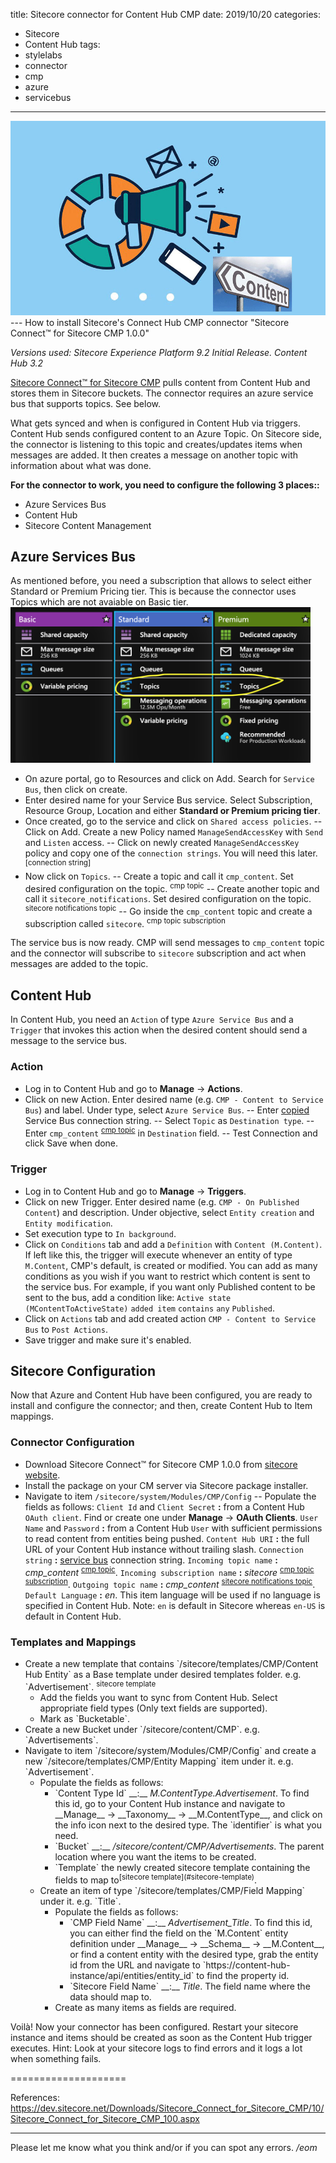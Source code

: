 title: Sitecore connector for Content Hub CMP
date: 2019/10/20
categories:
- Sitecore
- Content Hub
tags:
- stylelabs
- connector
- cmp
- azure
- servicebus

---
<img class="hero-img" src="/images/cmp-connector.jpg" alt="Sitecore Content Hub CMP Connector">
---
How to install Sitecore's Connect Hub CMP connector "Sitecore Connect™ for Sitecore CMP 1.0.0"
<!-- more -->

*Versions used: Sitecore Experience Platform 9.2 Initial Release. Content Hub 3.2*

[Sitecore Connect™ for Sitecore CMP](https://dev.sitecore.net/Downloads/Sitecore_Connect_for_Sitecore_CMP/10/Sitecore_Connect_for_Sitecore_CMP_100.aspx) pulls content from Content Hub and stores them in Sitecore buckets. The connector requires an azure service bus that supports topics. See below.

What gets synced and when is configured in Content Hub via triggers. Content Hub sends configured content to an Azure Topic. On Sitecore side, the connector is listening to this topic and creates/updates items when messages are added. It then creates a message on another topic with information about what was done.

**For the connector to work, you need to configure the following 3 places::**
* Azure Services Bus
* Content Hub
* Sitecore Content Management

## Azure Services Bus ##
As mentioned before, you need a subscription that allows to select either Standard or Premium Pricing tier. This is because the connector uses Topics which are not avaiable on Basic tier.
<img class="boxed" src="/images/azure-service-bus-tiers.png" style="max-width:480px" alt="Azure Service Bus Tiers">

- On azure portal, go to Resources and click on Add. Search for `Service Bus`, then click on create.
- Enter desired name for your Service Bus service. Select Subscription, Resource Group, Location and either __Standard or Premium pricing tier__.
- Once created, go to the service and click on `Shared access policies`.
-- Click on Add. Create a new Policy named `ManageSendAccessKey` with `Send` and `Listen` access.
-- Click on newly created `ManageSendAccessKey` policy and copy one of the `connection strings`. You will need this later. <sup><a name="service-bus-connection-string">[connection string]</a></sup>
- Now click on `Topics`.
-- Create a topic and call it `cmp_content`. Set desired configuration on the topic. <sup><a name="cmp-topic">cmp topic</a></sup>
-- Create another topic and call it `sitecore_notifications`. Set desired configuration on the topic. <sup><a name="sitecore-notifications-topic">sitecore notifications topic</a></sup>
-- Go inside the `cmp_content` topic and create a subscription called `sitecore`. <sup><a name="cmp-topic-subscription">cmp topic subscription</a></sup>

The service bus is now ready. CMP will send messages to `cmp_content` topic and the connector will subscribe to `sitecore` subscription and act when messages are added to the topic.

## Content Hub ##
In Content Hub, you need an `Action` of type `Azure Service Bus` and a `Trigger` that invokes this action when the desired content should send a message to the service bus.

### Action ###
- Log in to Content Hub and go to  __Manage__ -> __Actions__.
- Click on new Action. Enter desired name (e.g. `CMP - Content to Service Bus`) and label. Under type, select `Azure Service Bus`.
-- Enter [copied](#service-bus-connection-string) Service Bus connection string.
-- Select `Topic` as `Destination type`.
-- Enter `cmp_content` <sup>[cmp topic](#cmp-topic)</sup> in `Destination` field.
-- Test Connection and click Save when done.

### Trigger ###
- Log in to Content Hub and go to  __Manage__ -> __Triggers__.
- Click on new Trigger. Enter desired name (e.g. `CMP - On Published Content`) and description. Under objective, select `Entity creation` and `Entity modification`.
- Set execution type to `In background`.
- Click on `Conditions` tab and add a `Definition` with `Content (M.Content)`. If left like this, the trigger will execute whenever an entity of type `M.Content`, CMP's default, is created or modified. You can add as many conditions as you wish if you want to restrict which content is sent to the service bus. For example, if you want only Published content to be sent to the bus, add a condition like:  `Active state (MContentToActiveState)` `added item` `contains` `any` `Published`.
- Click on `Actions` tab and add created action `CMP - Content to Service Bus` to `Post Actions`.
- Save trigger and make sure it's enabled.

## Sitecore Configuration ##
Now that Azure and Content Hub have been configured, you are ready to install and configure the connector; and then, create Content Hub to Item mappings.

### Connector Configuration ###
- Download Sitecore Connect™ for Sitecore CMP 1.0.0 from [sitecore website](https://dev.sitecore.net/Downloads/Sitecore_Connect_for_Sitecore_CMP/10/Sitecore_Connect_for_Sitecore_CMP_100.aspx).
- Install the package on your CM server via Sitecore package installer.
- Navigate to item `/sitecore/system/Modules/CMP/Config`
-- Populate the fields as follows:
  `Client Id` and `Client Secret` __:__ from a Content Hub `OAuth client`. Find or create one under __Manage__ -> __OAuth Clients__.
  `User Name` and `Password` __:__ from a Content Hub `User` with sufficient permissions to read content from entities being pushed.
  `Content Hub URI` __:__ the full URL of your Content Hub instance without trailing slash.
  `Connection string` __:__ [service bus](#service-bus-connection-string) connection string.
  `Incoming topic name` __:__ <em>cmp_content</em> <sup>[cmp topic](#cmp-topic)</sup>.
  `Incoming subscription name` __:__ <em>sitecore</em> <sup>[cmp topic subscription](#cmp-topic-subscription)</sup>.
  `Outgoing topic name` __:__ <em>cmp_content</em> <sup>[sitecore notifications topic](#sitecore-notifications-topic)</sup>.
  `Default Language` __:__ <em>en</em>. This item language will be used if no language is specified in Content Hub. Note: `en` is default in Sitecore whereas `en-US` is default in Content Hub.
  
### Templates and Mappings ###
<ul><li> Create a new template that contains `/sitecore/templates/CMP/Content Hub Entity` as a Base template under desired templates folder. e.g. `Advertisement`. <sup><a name="sitecore-template">sitecore template</a></sup><ul><li>Add the fields you want to sync from Content Hub. Select appropriate field types (Only text fields are supported). </li> <li>Mark as `Bucketable`. </li></ul></li><li>Create a new Bucket under `/sitecore/content/CMP`. e.g. `Advertisements`.</li><li>Navigate to item `/sitecore/system/Modules/CMP/Config` and create a new `/sitecore/templates/CMP/Entity Mapping` item under it. e.g. `Advertisement`.<ul><li>Populate the fields as follows:<ul><li>`Content Type Id` __:__ <em>M.ContentType.Advertisement</em>. To find this id, go to your Content Hub instance and navigate to __Manage__ -> __Taxonomy__ -> __M.ContentType__, and click on the info icon next to the desired type. The `identifier` is what you need.</li><li>`Bucket` __:__ <em>/sitecore/content/CMP/Advertisements</em>. The parent location where you want the items to be created.</li><li>`Template` the newly created sitecore template containing the fields to map to<sup>[sitecore template](#sitecore-template)</sup>.</li></ul></li><li>Create an item of type `/sitecore/templates/CMP/Field Mapping` under it. e.g. `Title`.<ul><li>Populate the fields as follows:<ul><li>`CMP Field Name` __:__ <em>Advertisement_Title</em>. To find this id, you can either find the field on the `M.Content` entity definition under __Manage__ -> __Schema__ -> __M.Content__, or find a content entity with the desired type, grab the entity id from the URL and navigate to `https://content-hub-instance/api/entities/entity_id` to find the property id.</li><li>`Sitecore Field Name` __:__ <em>Title</em>. The field name where the data should map to. </li></ul></li><li>Create as many items as fields are required.</li></ul></li></ul></li></ul>

Voilà! Now your connector has been configured. Restart your sitecore instance and items should be created as soon as the Content Hub trigger executes. 
Hint: Look at your sitecore logs to find errors and it logs a lot when something fails.


====================

References:
https://dev.sitecore.net/Downloads/Sitecore_Connect_for_Sitecore_CMP/10/Sitecore_Connect_for_Sitecore_CMP_100.aspx


---

Please let me know what you think and/or if you can spot any errors.
*/eom*
